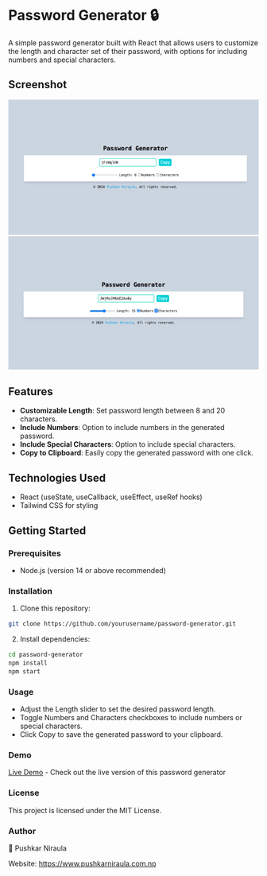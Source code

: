 # Password Generator 🔒

A simple password generator built with React that allows users to customize the length and character set of their password, with options for including numbers and special characters.

## Screenshot

![Image](./public/final.png)
![Image](./public/final2.png)

## Features

- **Customizable Length**: Set password length between 8 and 20 characters.
- **Include Numbers**: Option to include numbers in the generated password.
- **Include Special Characters**: Option to include special characters.
- **Copy to Clipboard**: Easily copy the generated password with one click.

## Technologies Used

- React (useState, useCallback, useEffect, useRef hooks)
- Tailwind CSS for styling

## Getting Started

### Prerequisites

- Node.js (version 14 or above recommended)

### Installation

1. Clone this repository:

```bash
git clone https://github.com/yourusername/password-generator.git
```

2. Install dependencies:

```bash
cd password-generator
npm install
npm start
```

### Usage

- Adjust the Length slider to set the desired password length.
- Toggle Numbers and Characters checkboxes to include numbers or special characters.
- Click Copy to save the generated password to your clipboard.

### Demo

[Live Demo]([https://hexlock.netlify.app/]) - Check out the live version of this password generator

### License

This project is licensed under the MIT License.

### Author

👤 Pushkar Niraula

Website: https://www.pushkarniraula.com.np

